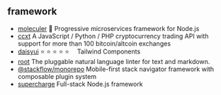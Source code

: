 ## framework

- [moleculer](https://github.com/moleculerjs/moleculer) :rocket: Progressive microservices framework for Node.js
- [ccxt](https://github.com/ccxt/ccxt) A JavaScript / Python / PHP cryptocurrency trading API with support for more than 100 bitcoin/altcoin exchanges
- [daisyui](https://github.com/saadeghi/daisyui) ⭐️ ⭐️ ⭐️ ⭐️ ⭐️  Tailwind Components
- [root](https://github.com/textlint/textlint) The pluggable natural language linter for text and markdown.
- [@stackflow/monorepo](https://github.com/daangn/stackflow) Mobile-first stack navigator framework with composable plugin system
- [supercharge](https://github.com/supercharge/supercharge) Full-stack Node.js framework